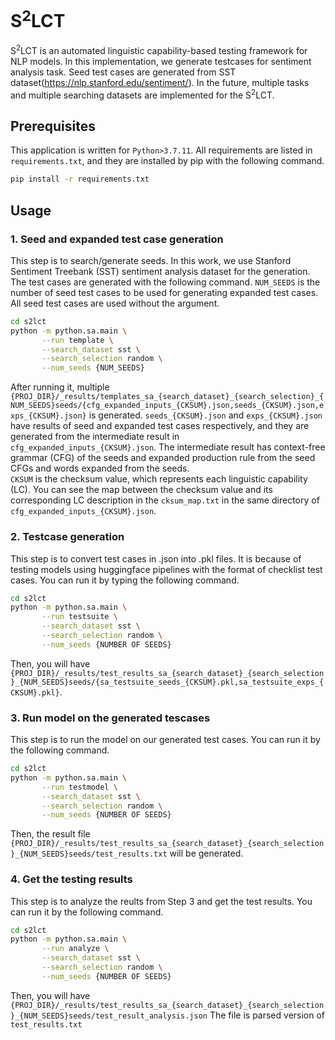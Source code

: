 # S<sup>2</sup>LCT

S<sup>2</sup>LCT is an automated linguistic capability-based testing framework for NLP models. In this implementation, we generate testcases for sentiment analysis task. Seed test cases are generated from SST dataset(https://nlp.stanford.edu/sentiment/).
In the future, multiple tasks and multiple searching datasets are implemented for the S<sup>2</sup>LCT. 

## Prerequisites
This application is written for ```Python>3.7.11```. All requirements are listed in ```requirements.txt```, and they are installed by pip with the following command.
```bash
pip install -r requirements.txt
```

## Usage
### 1. Seed and expanded test case generation
This step is to search/generate seeds. In this work, we use Stanford Sentiment Treebank (SST) sentiment analysis dataset for the generation. The test cases are generated with the following command. ```NUM_SEEDS``` is the number of seed test cases to be used for generating expanded test cases. All seed test cases are used without the argument.
```bash
cd s2lct
python -m python.sa.main \
       --run template \
       --search_dataset sst \
       --search_selection random \
       --num_seeds {NUM_SEEDS}
```
After running it, multiple ```{PROJ_DIR}/_results/templates_sa_{search_dataset}_{search_selection}_{NUM_SEEDS}seeds/{cfg_expanded_inputs_{CKSUM}.json,seeds_{CKSUM}.json,exps_{CKSUM}.json}``` is generated. ```seeds_{CKSUM}.json``` and ```exps_{CKSUM}.json``` have results of seed and expanded test cases respectively, and they are generated from the intermediate result in ```cfg_expanded_inputs_{CKSUM}.json```. The intermediate result has context-free grammar (CFG) of the seeds and expanded production rule from the seed CFGs and words expanded from the seeds.\
```CKSUM``` is the checksum value, which represents each linguistic capability (LC). You can see the map between the checksum value and its corresponding LC description in the ```cksum_map.txt``` in the same directory of ```cfg_expanded_inputs_{CKSUM}.json```.

### 2. Testcase generation
This step is to convert test cases in .json into .pkl files. It is because of testing models using huggingface pipelines with the format of checklist test cases. You can run it by typing the following command.
```bash
cd s2lct
python -m python.sa.main \
       --run testsuite \
       --search_dataset sst \
       --search_selection random \
       --num_seeds {NUMBER OF SEEDS}
```
Then, you will have ```{PROJ_DIR}/_results/test_results_sa_{search_dataset}_{search_selection}_{NUM_SEEDS}seeds/{sa_testsuite_seeds_{CKSUM}.pkl,sa_testsuite_exps_{CKSUM}.pkl}```.

### 3. Run model on the generated tescases
This step is to run the model on our generated test cases. You can run it by the following command.
```bash
cd s2lct
python -m python.sa.main \
       --run testmodel \
       --search_dataset sst \
       --search_selection random \
       --num_seeds {NUMBER OF SEEDS}
```
Then, the result file ```{PROJ_DIR}/_results/test_results_sa_{search_dataset}_{search_selection}_{NUM_SEEDS}seeds/test_results.txt``` will be generated.


### 4. Get the testing results
This step is to analyze the reults from Step 3 and get the test results. You can run it by the following command.
```bash
cd s2lct
python -m python.sa.main \
       --run analyze \
       --search_dataset sst \
       --search_selection random \
       --num_seeds {NUMBER OF SEEDS}
```
Then, you will have ```{PROJ_DIR}/_results/test_results_sa_{search_dataset}_{search_selection}_{NUM_SEEDS}seeds/test_result_analysis.json``` The file is parsed version of ```test_results.txt```

